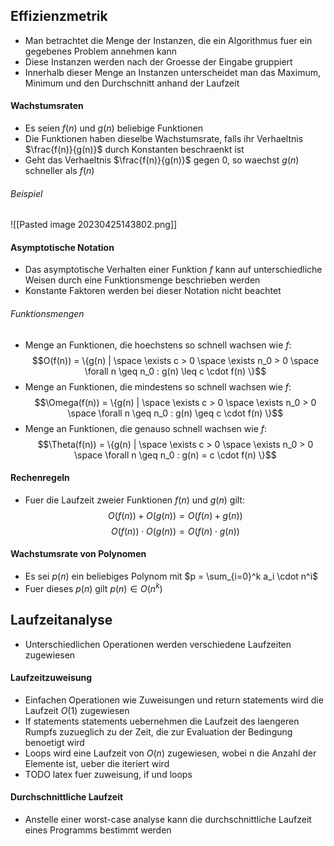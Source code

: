 ## Effizienzmetrik
- Man betrachtet die Menge der Instanzen, die ein Algorithmus fuer ein gegebenes Problem annehmen kann
- Diese Instanzen werden nach der Groesse der Eingabe gruppiert
- Innerhalb dieser Menge an Instanzen unterscheidet man das Maximum, Minimum und den Durchschnitt anhand der Laufzeit
#### Wachstumsraten
- Es seien $f(n)$ und $g(n)$ beliebige Funktionen
- Die Funktionen haben dieselbe Wachstumsrate, falls ihr Verhaeltnis $\frac{f(n)}{g(n)}$ durch Konstanten beschraenkt ist
- Geht das Verhaeltnis $\frac{f(n)}{g(n)}$ gegen 0, so waechst $g(n)$ schneller als $f(n)$
###### Beispiel
![[Pasted image 20230425143802.png]]
#### Asymptotische Notation
- Das asymptotische Verhalten einer Funktion $f$ kann auf unterschiedliche Weisen durch eine Funktionsmenge beschrieben werden 
- Konstante Faktoren werden bei dieser Notation nicht beachtet
###### Funktionsmengen
- Menge an Funktionen, die hoechstens so schnell wachsen wie $f$:
$$O(f(n)) = \{g(n) | \space \exists c > 0 \space \exists n_0 > 0 \space \forall n \geq n_0 : g(n) \leq c \cdot f(n) \}$$
- Menge an Funktionen, die mindestens so schnell wachsen wie $f$:
$$\Omega(f(n)) = \{g(n) | \space \exists c > 0 \space \exists n_0 > 0 \space \forall n \geq n_0 : g(n) \geq c \cdot f(n) \}$$
- Menge an Funktionen, die genauso schnell wachsen wie $f$:
$$\Theta(f(n)) = \{g(n) | \space \exists c > 0 \space \exists n_0 > 0 \space \forall n \geq n_0 : g(n) = c \cdot f(n) \}$$
#### Rechenregeln
- Fuer die Laufzeit zweier Funktionen $f(n)$ und $g(n)$ gilt:
$$O(f(n)) + O(g(n)) = O(f(n) + g(n))$$
$$O(f(n)) \cdot O(g(n)) = O(f(n) \cdot g(n))$$
#### Wachstumsrate von Polynomen
- Es sei $p(n)$ ein beliebiges Polynom mit $p = \sum_{i=0}^k a_i \cdot n^i$
- Fuer dieses $p(n)$ gilt $p(n) \in O(n^k)$
## Laufzeitanalyse
- Unterschiedlichen Operationen werden verschiedene Laufzeiten zugewiesen
#### Laufzeitzuweisung
- Einfachen Operationen wie Zuweisungen und return statements wird die Laufzeit $O(1)$ zugewiesen
- If statements statements uebernehmen die Laufzeit des laengeren Rumpfs zuzueglich zu der Zeit, die zur Evaluation der Bedingung benoetigt wird
- Loops wird eine Laufzeit von $O(n)$ zugewiesen, wobei n die Anzahl der Elemente ist, ueber die iteriert wird
- TODO latex fuer zuweisung, if und loops
#### Durchschnittliche Laufzeit
- Anstelle einer worst-case analyse kann die durchschnittliche Laufzeit eines Programms bestimmt werden